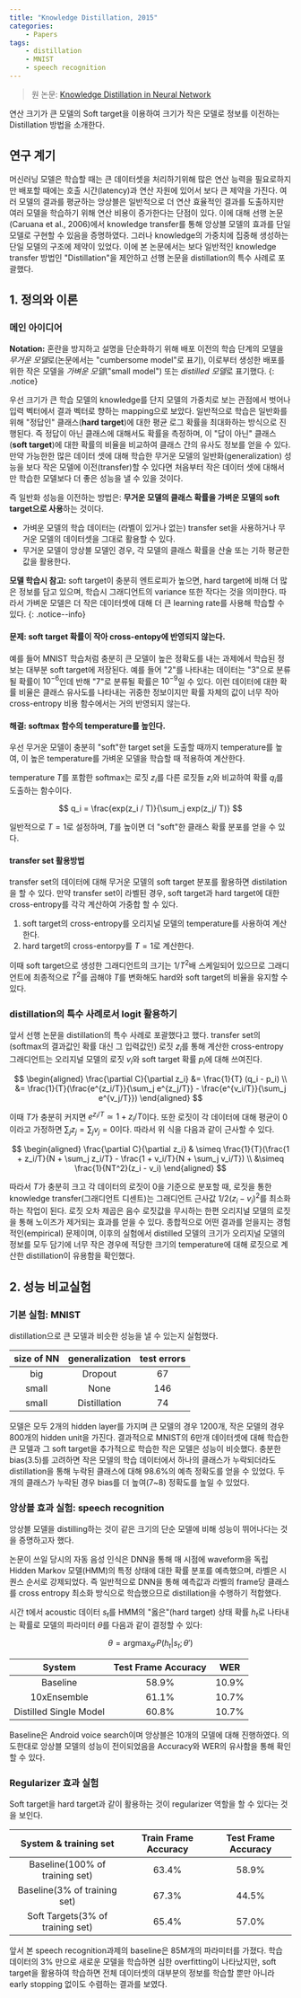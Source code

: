 ```yaml
---
title: "Knowledge Distillation, 2015"
categories:
    - Papers
tags:
    - distillation
    - MNIST
    - speech recognition
---
```


> 원 논문: [Knowledge Distillation in Neural Network](https://arxiv.org/abs/1503.02531v1)

연산 크기가 큰 모델의 Soft target을 이용하여 크기가 작은 모델로 정보를 이전하는 Distillation 방법을 소개한다. 

## 연구 계기

머신러닝 모델은 학습할 때는 큰 데이터셋을 처리하기위해 많은 연산 능력을 필요로하지만 배포할 때에는 호출 시간(latency)과 연산 자원에 있어서 보다 큰 제약을 가진다. 여러 모델의 결과를 평균하는 앙상블은 일반적으로 더 연산 효율적인 결과를 도출하지만 여러 모델을 학습하기 위해 연산 비용이 증가한다는 단점이 있다. 이에 대해 선행 논문(Caruana et al., 2006)에서 knowledge transfer를 통해 앙상블 모델의 효과를 단일 모델로 구현할 수 있음을 증명하였다. 그러나 knowledge의 가중치에 집중해 생성하는 단일 모델의 구조에 제약이 있었다. 이에 본 논문에서는 보다 일반적인 knowledge transfer 방법인 "Distillation"을 제안하고 선행 논문을 distillation의 특수 사례로 포괄했다.


## 1. 정의와 이론

### 메인 아이디어

**Notation:** 혼란을 방지하고 설명을 단순화하기 위해 배포 이전의 학습 단계의 모델을 *무거운 모델*로(논문에서는 "cumbersome model"로 표기), 이로부터 생성한 배포를 위한 작은 모델을 *가벼운 모델*("small model") 또는 *distilled 모델*로 표기했다.
{: .notice}

우선 크기가 큰 학습 모델의 knowledge를 단지 모델의 가중치로 보는 관점에서 벗어나 입력 벡터에서 결과 벡터로 향하는 mapping으로 보았다. 일반적으로 학습은 일반화를 위해 "정답인" 클래스(**hard target**)에 대한 평균 로그 확률을 최대화하는 방식으로 진행된다. 즉 정답이 아닌 클래스에 대해서도 확률을 측정하며, 이 "답이 아닌" 클래스(**soft target**)에 대한 확률의 비율을 비교하여 클래스 간의 유사도 정보를 얻을 수 있다. 만약 가능한한 많은 데이터 셋에 대해 학습한 무거운 모델의 일반화(generalization) 성능을 보다 작은 모델에 이전(transfer)할 수 있다면 처음부터 작은 데이터 셋에 대해서만 학습한 모델보다 더 좋은 성능을 낼 수 있을 것이다.

즉 일반화 성능을 이전하는 방법은: **무거운 모델의 클래스 확률을 가벼운 모델의 soft target으로 사용**하는 것이다.

- 가벼운 모델의 학습 데이터는 (라벨이 있거나 없는) transfer set을 사용하거나 무거운 모델의 데이터셋을 그대로 활용할 수 있다.
- 무거운 모델이 앙상블 모델인 경우, 각 모델의 클래스 확률을 산술 또는 기하 평균한 값을 활용한다.

**모델 학습시 참고:** soft target이 충분히 엔트로피가 높으면, hard target에 비해 더 많은 정보를 담고 있으며, 학습시 그래디언트의 variance 또한 작다는 것을 의미한다. 따라서 가벼운 모델은 더 작은 데이터셋에 대해 더 큰 learning rate를 사용해 학습할 수 있다.
{: .notice--info}

#### 문제: soft target 확률이 작아 cross-entopy에 반영되지 않는다.
예를 들어 MNIST 학습처럼 충분히 큰 모델이 높은 정확도를 내는 과제에서 학습된 정보는 대부분 soft target에 저장된다. 예를 들어 "2"를 나타내는 데이터는 "3"으로 분류될 확률이 $10^{-6}$인데 반해 "7"로 분류될 확률은 $10^{-9}$일 수 있다. 이런 데이터에 대한 확률 비율은 클래스 유사도를 나타내는 귀중한 정보이지만 확률 자체의 값이 너무 작아 cross-entropy 비용 함수에서는 거의 반영되지 않는다.

#### 해결: softmax 함수의 temperature를 높인다.
우선 무거운 모델이 충분히 "soft"한 target set을 도출할 때까지 temperature를 높여, 이 높은 temperature를 가벼운 모델을 학습할 때 적용하여 계산한다.

temperature $T$를 포함한 softmax는 로짓 $z_i$를 다른 로짓들 ${z_i}$와 비교하여 확률 $q_i$를 도출하는 함수이다.

$$
q_i = \frac{exp(z_i / T)}{\sum_j exp(z_j/ T)}
$$

일반적으로 $T=1$로 설정하며, $T$를 높이면 더 "soft"한 클래스 확률 분포를 얻을 수 있다.

#### transfer set 활용방법
transfer set의 데이터에 대해 무거운 모델의 soft target 분포를 활용하면 distilation을 할 수 있다. 만약 transfer set이 라벨된 경우, soft target과 hard target에 대한 cross-entropy를 각각 계산하여 가중합 할 수 있다. 
1. soft target의 cross-entropy를 오리지널 모델의 temperature를 사용하여 계산한다.
2. hard target의 cross-entorpy를 $T=1$로 계산한다.

이때 soft target으로 생성한 그래디언트의 크기는 $1/T^2$배 스케일되어 있으므로 그래디언트에 최종적으로 $T^2$를 곱해야 $T$를 변화해도 hard와 soft target의 비율을 유지할 수 있다.

### distillation의 특수 사례로서 logit 활용하기

앞서 선행 논문을 distillation의 특수 사례로 포괄했다고 했다. transfer set의 (softmax의 결과값인 확률 대신 그 입력값인) 로짓 $z_i$를 통해 계산한 cross-entropy 그래디언트는 오리지널 모델의 로짓 $v_i$와 soft target 확률 $p_i$에 대해 쓰여진다.

$$
\begin{aligned}
    \frac{\partial C}{\partial z_i} &= \frac{1}{T} (q_i - p_i) \\
    &= \frac{1}{T}(\frac{e^{z_i/T}}{\sum_j e^{z_j/T}} - \frac{e^{v_i/T}}{\sum_j e^{v_j/T}})
\end{aligned}
$$

이때 $T$가 충분히 커지면 $e^{z_i/T} \simeq 1 + z_i/T$이다. 또한 로짓이 각 데이터에 대해 평균이 0이라고 가정하면 $\sum_j z_j = \sum_j v_j = 0$이다. 따라서 위 식을 다음과 같이 근사할 수 있다.

$$
\begin{aligned}
    \frac{\partial C}{\partial z_i} & \simeq \frac{1}{T}(\frac{1 + z_i/T}{N + \sum_j z_i/T} - \frac{1 + v_i/T}{N + \sum_j v_i/T}) \\
    &\simeq \frac{1}{NT^2}(z_i - v_i)
\end{aligned}
$$

따라서 $T$가 충분히 크고 각 데이터의 로짓이 0을 기준으로 분포할 때, 로짓을 통한 knowledge transfer(그래디언트 디센트)는 그래디언트 근사값 $1/2(z_i - v_i)^2$를 최소화하는 작업이 된다. 로짓 오차 제곱은 음수 로짓값을 무시하는 한편 오리지널 모델의 로짓을 통해 노이즈가 제거되는 효과를 얻을 수 있다. 종합적으로 어떤 결과를 얻을지는 경험적인(empirical) 문제이며, 이후의 실험에서 distilled 모델의 크기가 오리지널 모델의 정보를 모두 담기에 너무 작은 경우에 적당한 크기의 temperature에 대해 로짓으로 계산한 distillation이 유용함을 확인했다.

## 2. 성능 비교실험

### 기본 실험: MNIST 

distillation으로 큰 모델과 비슷한 성능을 낼 수 있는지 실험했다.

| size of NN | generalization | test errors |
| :---: | :---: | :---: |
| big | Dropout | 67 |
| small | None | 146 |
| small | Distillation | 74 |

모델은 모두 2개의 hidden layer를 가지며 큰 모델의 경우 1200개, 작은 모델의 경우 800개의 hidden unit을 가진다. 결과적으로 MNIST의 6만개 데이터셋에 대해 학습한 큰 모델과 그 soft target을 추가적으로 학습한 작은 모델은 성능이 비슷했다. 충분한 bias(3.5)를 고려하면 작은 모델의 학습 데이터에서 하나의 클래스가 누락되더라도 distillation을 통해 누락된 클래스에 대해 98.6%의 예측 정확도를 얻을 수 있었다. 두개의 클래스가 누락된 경우 bias를 더 높여(7~8) 정확도를 높일 수 있었다.

### 앙상블 효과 실험: speech recognition

앙상블 모델을 distilling하는 것이 같은 크기의 단순 모델에 비해 성능이 뛰어나다는 것을 증명하고자 했다.

논문이 쓰일 당시의 자동 음성 인식은 DNN을 통해 매 시점에 waveform을 독립 Hidden Markov 모델(HMM)의 특정 상태에 대한 확률 분포를 예측했으며, 라벨은 시퀀스 순서로 강제되었다. 즉 일반적으로 DNN을 통해 예측값과 라벨의 frame당 클래스를 cross entropy 최소화 방식으로 학습했으므로 distillation을 수행하기 적합했다. 

시간 t에서 acoustic 데이터 $s_t$를 HMM의 "옳은"(hard target) 상태 확률 $h_t$로 나타내는 확률로 모델의 파라미터 $\theta$를 다음과 같이 결정할 수 있다:

$$
\theta = \text{argmax}_{\theta'}P(h_t|s_t;\theta')
$$

| System | Test Frame Accuracy | WER |
| :---: | :---: | :---: |
| Baseline | 58.9% | 10.9% |
| 10xEnsemble | 61.1% | 10.7% |
| Distilled Single Model | 60.8% | 10.7% |

Baseline은 Android voice search이며 앙상블은 10개의 모델에 대해 진행하였다. 의도한대로 앙상블 모델의 성능이 전이되었음을 Accuracy와 WER의 유사함을 통해 확인할 수 있다.

### Regularizer 효과 실험

Soft target을 hard target과 같이 활용하는 것이 regularizer 역할을 할 수 있다는 것을 보인다. 

| System & training set | Train Frame Accuracy | Test Frame Accuracy |
| :---: | :---: | :---: |
| Baseline(100% of training set) | 63.4% | 58.9% |
| Baseline(3% of training set) | 67.3% | 44.5% |
| Soft Targets(3% of training set) | 65.4% | 57.0% |

앞서 본 speech recognition과제의 baseline은 85M개의 파라미터를 가졌다. 학습 데이터의 3% 만으로 새로운 모델을 학습하면 심한 overfitting이 나타났지만, soft target을 활용하여 학습하면 전체 데이터셋의 대부분의 정보를 학습할 뿐만 아니라 early stopping 없이도 수렴하는 결과를 보였다.



